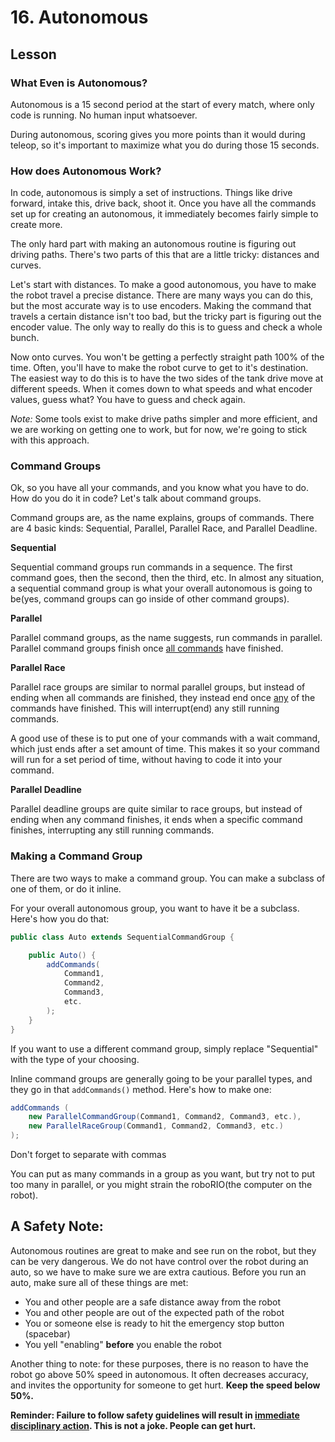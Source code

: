 # 16. Autonomous

## Lesson

### What Even is Autonomous?

Autonomous is a 15 second period at the start of every match, where only code is running. No human input whatsoever. 

During autonomous, scoring gives you more points than it would during teleop, so it's important to maximize what you do during those 15 seconds. 

### How does Autonomous Work?

In code, autonomous is simply a set of instructions. Things like drive forward, intake this, drive back, shoot it. Once you have all the commands set up for creating an autonomous, it immediately becomes fairly simple to create more. 

The only hard part with making an autonomous routine is figuring out driving paths. There's two parts of this that are a little tricky: distances and curves. 

Let's start with distances. To make a good autonomous, you have to make the robot travel a precise distance. There are many ways you can do this, but the most accurate way is to use encoders. Making the command that travels a certain distance isn't too bad, but the tricky part is figuring out the encoder value. The only way to really do this is to guess and check a whole bunch. 

Now onto curves. You won't be getting a perfectly straight path 100% of the time. Often, you'll have to make the robot curve to get to it's destination. The easiest way to do this is to have the two sides of the tank drive move at different speeds. When it comes down to what speeds and what encoder values, guess what? You have to guess and check again. 

*Note:* Some tools exist to make drive paths simpler and more efficient, and we are working on getting one to work, but for now, we're going to stick with this approach. 

### Command Groups

Ok, so you have all your commands, and you know what you have to do. How do you do it in code? Let's talk about command groups. 

Command groups are, as the name explains, groups of commands. There are 4 basic kinds: Sequential, Parallel, Parallel Race, and Parallel Deadline.

**Sequential**

Sequential command groups run commands in a sequence. The first command goes, then the second, then the third, etc. In almost any situation, a sequential command group is what your overall autonomous is going to be(yes, command groups can go inside of other command groups). 

**Parallel**

Parallel command groups, as the name suggests, run commands in parallel. Parallel command groups finish once <u>all commands</u> have finished.

**Parallel Race**

Parallel race groups are similar to normal parallel groups, but instead of ending when all commands are finished, they instead end once <u>any</u> of the commands have finished. This will interrupt(end) any still running commands.

A good use of these is to put one of your commands with a wait command, which just ends after a set amount of time. This makes it so your command will run for a set period of time, without having to code it into your command.

**Parallel Deadline**

Parallel deadline groups are quite similar to race groups, but instead of ending when any command finishes, it ends when a specific command finishes, interrupting any still running commands.

### Making a Command Group

There are two ways to make a command group. You can make a subclass of one of them, or do it inline.

For your overall autonomous group, you want to have it be a subclass. Here's how you do that:
```java
public class Auto extends SequentialCommandGroup {

    public Auto() {
        addCommands(
            Command1,
            Command2,
            Command3,
            etc.
        );
    }
}
```
If you want to use a different command group, simply replace "Sequential" with the type of your choosing. 

Inline command groups are generally going to be your parallel types, and they go in that `addCommands()` method. Here's how to make one:
```java
addCommands (
    new ParallelCommandGroup(Command1, Command2, Command3, etc.),
    new ParallelRaceGroup(Command1, Command2, Command3, etc.)
);
```
Don't forget to separate with commas

You can put as many commands in a group as you want, but try not to put too many in parallel, or you might strain the roboRIO(the computer on the robot). 

## **A Safety Note:**

Autonomous routines are great to make and see run on the robot, but they can be very dangerous. We do not have control over the robot during an auto, so we have to make sure we are extra cautious. Before you run an auto, make sure all of these things are met:
- You and other people are a safe distance away from the robot
- You and other people are out of the expected path of the robot
- You or someone else is ready to hit the emergency stop button (spacebar)
- You yell "enabling" **before** you enable the robot

Another thing to note: for these purposes, there is no reason to have the robot go above 50% speed in autonomous. It often decreases accuracy, and invites the opportunity for someone to get hurt. **Keep the speed below 50%.**

**Reminder: Failure to follow safety guidelines will result in <u>immediate disciplinary action</u>. This is not a joke. People can get hurt.**